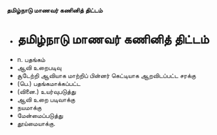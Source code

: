 **தமிழ்நாடு மாணவர் கணினித் திட்டம்**
- # தமிழ்நாடு மாணவர் கணினித் திட்டம்
- n. பதங்கம்
- ஆவி உறைபடிவு
- சூடேற்றி ஆவியாக மாற்றிப் பின்னர் கெட்டியாக ஆறவிடப்பட்ட சரக்கு
- (பெ.) பதங்கமாக்கப்பட்ட
- (வினை.) உயர்வுபடுத்து
- ஆவி உறை படிவாக்கு
- நயமாக்கு
- மேன்மைப்படுத்து
- தூய்மையாக்கு.

